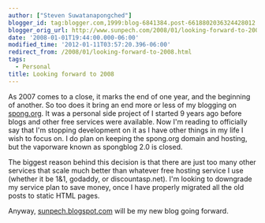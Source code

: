```yaml
---
author: ["Steven Suwatanapongched"]
blogger_id: tag:blogger.com,1999:blog-6841384.post-6618802036324428012
blogger_orig_url: http://www.sunpech.com/2008/01/looking-forward-to-2008.html
date: '2008-01-01T19:44:00.000-06:00'
modified_time: '2012-01-11T03:57:20.396-06:00'
redirect_from: /2008/01/looking-forward-to-2008.html
tags:
  - Personal
title: Looking forward to 2008
---
```



As 2007 comes to a close, it marks the end of one year, and the beginning of another.  So too does it bring an end more or less of my blogging on <a href="http://spong.org">spong.org</a>.  It was a personal side project of I started 9 years ago before blogs and other free services were available.  Now I'm reading to officially say that I'm stopping development on it as I have other things in my life I wish to focus on.  I do plan on keeping the spong.org domain and hosting, but the vaporware known as spongblog 2.0 is closed.

The biggest reason behind this decision is that there are just too many other services that scale much better than whatever free hosting service I use (whether it be 1&1, godaddy, or discountasp.net).  I'm looking to downgrade my service plan to save money, once I have properly migrated all the old posts to static HTML pages.

Anyway, <a href="http://sunpech.blogspot.com">sunpech.blogspot.com</a> will be my new blog going forward.